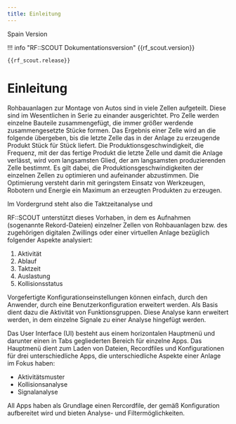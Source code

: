 ```yaml
---
title: Einleitung
---
```


Spain Version

!!! info "RF::SCOUT Dokumentationsversion"
    {{rf_scout.version}}

    {{rf_scout.release}}

# Einleitung
Rohbauanlagen zur Montage von Autos sind in viele Zellen aufgeteilt. Diese sind im Wesentlichen in Serie zu einander ausgerichtet. Pro Zelle werden einzelne Bauteile zusammengefügt, die immer größer werdende zusammengesetzte Stücke formen. Das Ergebnis einer Zelle wird an die folgende übergeben, bis die letzte Zelle das in der Anlage zu erzeugende Produkt Stück für Stück liefert. Die Produktionsgeschwindigkeit, die Frequenz, mit der das fertige Produkt die letzte Zelle und damit die Anlage verlässt, wird vom langsamsten Glied, der am langsamsten produzierenden Zelle bestimmt. Es gilt dabei, die Produktionsgeschwindigkeiten der einzelnen Zellen zu optimieren und aufeinander abzustimmen. Die Optimierung versteht darin mit geringstem Einsatz von Werkzeugen, Robotern und Energie ein Maximum an erzeugten Produkten zu erzeugen.

Im Vordergrund steht also die Taktzeitanalyse und

RF::SCOUT unterstützt dieses Vorhaben, in dem es Aufnahmen (sogenannte Rekord-Dateien) einzelner Zellen von Rohbauanlagen bzw. des zugehörigen digitalen Zwillings oder einer virtuellen Anlage bezüglich folgender Aspekte analysiert:

 1.	Aktivität
 1.	Ablauf
 1.	Taktzeit
 1.	Auslastung
 1. Kollisionsstatus

Vorgefertigte Konfigurationseinstellungen können einfach, durch den Anwender, durch eine Benutzerkonfiguration erweitert werden. Als Basis dient dazu die Aktivität von Funktionsgruppen. Diese Analyse kann erweitert werden, in dem einzelne Signale zu einer Analyse hingefügt werden.

Das User Interface (UI) besteht aus einem horizontalen Hauptmenü und darunter einen in Tabs gegliederten Bereich für einzelne Apps. Das Hauptmenü dient zum Laden von Dateien, Recordfiles und Konfigurationen für drei unterschiedliche Apps, die unterschiedliche Aspekte einer Anlage im Fokus haben:

- Aktivitätsmuster
- Kollisionsanalyse
- Signalanalyse

All Apps haben als Grundlage einen Rercordfile, der gemäß Konfiguration aufbereitet wird und bieten Analyse- und Filtermöglichkeiten.



